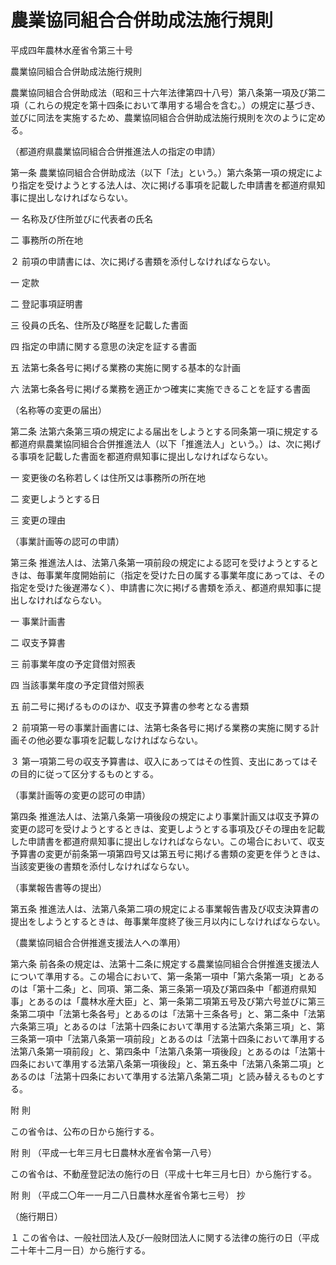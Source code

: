 # 農業協同組合合併助成法施行規則

平成四年農林水産省令第三十号

農業協同組合合併助成法施行規則

農業協同組合合併助成法（昭和三十六年法律第四十八号）第八条第一項及び第二項（これらの規定を第十四条において準用する場合を含む。）の規定に基づき、並びに同法を実施するため、農業協同組合合併助成法施行規則を次のように定める。

（都道府県農業協同組合合併推進法人の指定の申請）

第一条 農業協同組合合併助成法（以下「法」という。）第六条第一項の規定により指定を受けようとする法人は、次に掲げる事項を記載した申請書を都道府県知事に提出しなければならない。

一 名称及び住所並びに代表者の氏名

二 事務所の所在地

２ 前項の申請書には、次に掲げる書類を添付しなければならない。

一 定款

二 登記事項証明書

三 役員の氏名、住所及び略歴を記載した書面

四 指定の申請に関する意思の決定を証する書面

五 法第七条各号に掲げる業務の実施に関する基本的な計画

六 法第七条各号に掲げる業務を適正かつ確実に実施できることを証する書面

（名称等の変更の届出）

第二条 法第六条第三項の規定による届出をしようとする同条第一項に規定する都道府県農業協同組合合併推進法人（以下「推進法人」という。）は、次に掲げる事項を記載した書面を都道府県知事に提出しなければならない。

一 変更後の名称若しくは住所又は事務所の所在地

二 変更しようとする日

三 変更の理由

（事業計画等の認可の申請）

第三条 推進法人は、法第八条第一項前段の規定による認可を受けようとするときは、毎事業年度開始前に（指定を受けた日の属する事業年度にあっては、その指定を受けた後遅滞なく）、申請書に次に掲げる書類を添え、都道府県知事に提出しなければならない。

一 事業計画書

二 収支予算書

三 前事業年度の予定貸借対照表

四 当該事業年度の予定貸借対照表

五 前二号に掲げるもののほか、収支予算書の参考となる書類

２ 前項第一号の事業計画書には、法第七条各号に掲げる業務の実施に関する計画その他必要な事項を記載しなければならない。

３ 第一項第二号の収支予算書は、収入にあってはその性質、支出にあってはその目的に従って区分するものとする。

（事業計画等の変更の認可の申請）

第四条 推進法人は、法第八条第一項後段の規定により事業計画又は収支予算の変更の認可を受けようとするときは、変更しようとする事項及びその理由を記載した申請書を都道府県知事に提出しなければならない。この場合において、収支予算書の変更が前条第一項第四号又は第五号に掲げる書類の変更を伴うときは、当該変更後の書類を添付しなければならない。

（事業報告書等の提出）

第五条 推進法人は、法第八条第二項の規定による事業報告書及び収支決算書の提出をしようとするときは、毎事業年度終了後三月以内にしなければならない。

（農業協同組合合併推進支援法人への準用）

第六条 前各条の規定は、法第十二条に規定する農業協同組合合併推進支援法人について準用する。この場合において、第一条第一項中「第六条第一項」とあるのは「第十二条」と、同項、第二条、第三条第一項及び第四条中「都道府県知事」とあるのは「農林水産大臣」と、第一条第二項第五号及び第六号並びに第三条第二項中「法第七条各号」とあるのは「法第十三条各号」と、第二条中「法第六条第三項」とあるのは「法第十四条において準用する法第六条第三項」と、第三条第一項中「法第八条第一項前段」とあるのは「法第十四条において準用する法第八条第一項前段」と、第四条中「法第八条第一項後段」とあるのは「法第十四条において準用する法第八条第一項後段」と、第五条中「法第八条第二項」とあるのは「法第十四条において準用する法第八条第二項」と読み替えるものとする。

附 則

この省令は、公布の日から施行する。

附 則 （平成一七年三月七日農林水産省令第一八号）

この省令は、不動産登記法の施行の日（平成十七年三月七日）から施行する。

附 則 （平成二〇年一一月二八日農林水産省令第七三号） 抄

（施行期日）

１ この省令は、一般社団法人及び一般財団法人に関する法律の施行の日（平成二十年十二月一日）から施行する。
